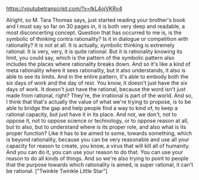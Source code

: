 https://youtubetranscript.com/?v=tkL4ojVKRv4

 Alright, so M. Tara Thomas says, just started reading your brother's book and I must say so far on 30 pages in, it is both very deep and readable, a most disconcerting concept. Question that has occurred to me is, is the symbolic of thinking contra rationality? Is it in dialogue or competition with rationality? It is not at all. It is actually, symbolic thinking is extremely rational. It is very, very, it is quite rational. But it is rationality knowing its limit, you could say, which is the pattern of the symbolic pattern also includes the places where rationality breaks down. And so it's like a kind of meta rationality where it sees rationality, but it also understands, it also is able to see its limits. And in the entire pattern, it's able to embody both the six days of work and the day of rest. You know, it doesn't just have the six days of work. It doesn't just have the rational, because the word isn't just made from rational, right? They're, the irrational is part of the world. And so, I think that that's actually the value of what we're trying to propose, is to be able to bridge the gap and help people find a way to kind of, to keep a rational capacity, but just have it in its place. And not, we don't, not to oppose it, not to oppose science or technology, or to oppose reason at all, but to also, but to understand where is its proper role, and also what is its proper function? Like it has to be aimed to some, towards something, which is beyond rationality, because you can be very reasonable and use all your capacity for reason to create, you know, a virus that will kill all of humanity. And you can do it, you can use your reason to do that. You can use your reason to do all kinds of things. And so we're also trying to point to people that the purpose towards which rationality is aimed, is super rational, it can't be rational. ["Twinkle Twinkle Little Star"]
